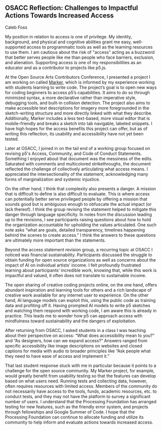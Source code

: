## OSACC Reflection: Challenges to Impactful Actions Towards Increased Access

Caleb Foss

My position in relation to access is one of privilege. My identity, background, and physical and cognitive abilities grant me easy, well-supported access to programmatic tools as well as the learning resources to use them. I am cautious about the risk of "access" acting as a buzzword that better serves people like me than people who face barriers, exclusion, and alienation. Supporting access is one of my responsibilities as an educator and as a contributor to projects like p5.js. 

At the Open Source Arts Contributors Conference, I presented a project I am working on called [Marker](https://github.com/calebfoss/p5-marker), which is informed by my experience working with students learning to write code. The project’s goal is to open new ways for coding beginners to access p5’s capabilities. It aims to do so through minimized syntax, a more declarative rather than imperative style, debugging tools, and built-in collision detection. The project also aims to make accessible text descriptions for imagery more foregrounded in the sketch-writing structure and more directly linked with what they describe. Additionally, Marker includes a less text-based, more visual editor that is mobile-friendly and breaks a sketch into tab navigable, labeled snippets. I have high hopes for the access benefits this project can offer, but as of writing this reflection, its usability and accessibility have not yet been tested.

Later at OSACC, I joined in on the tail end of a working group focused on revising p5's Access, Community, and Code of Conduct Statements. Something I enjoyed about that document was the messiness of the edits. Saturated with comments and multicolored strikethroughs, the document reflected the challenge of collectively articulating what access means. I appreciated the intersectionality of the statement, acknowledging many forms of marginalization and systemic injustice. 

On the other hand, I think that complexity also presents a danger. A mission that is difficult to define is also difficult to evaluate. This is where access can potentially better serve privileged people by offering a mission that sounds good but is ambiguous enough to obfuscate the actual impact (or lack thereof). I think the group revising the statement helped to mitigate this danger through language specificity. In notes from the discussion leading up to the revisions, I see participants raising questions about how to hold the organization accountable for upholding the values articulated. One such note asks “what are goals, detailed transparency, timelines happening behind the scenes to create access.” I think the answers to these questions are ultimately more important than the statements. 

Beyond the access statement revision group, a recurring topic at OSACC I noticed was financial sustainability. Participants discussed the struggle to obtain funding for open source organizations as well as concerns about the impact of AI on individual artists’ income. I felt profoundly frustrated learning about participants’ incredible work, knowing that, while this work is impactful and valued, it often does not translate to sustainable income. 

The open sharing of creative coding projects online, on the one hand, offers abundant inspiration and learning tools for others and a rich landscape of creative work available for any internet user to experience. On the other hand, AI language models can exploit this, using the public code as training data and profiting off it. Having prompted AI models to write p5 sketches and watching them respond with working code, I am aware this is already in practice. This leads me to wonder how p5 can approach access with mindfulness toward sustainability and the dangers of exploitation.

After returning from OSACC, I asked students in a class I was teaching about their perspective on access: “What does accessibility mean to you?” and “As designers, how can we expand access?” Answers ranged from specific accessibility like image descriptions on websites and closed captions for media with audio to broader principles like “Ask people what they need to have ease of access and implement it.”

That last student response stuck with me in particular because it points to a challenge for the open source community. My Marker project, for example, would greatly benefit from usability testing so that the features can develop based on what users need. Running tests and collecting data, however, often requires resources with limited access. Members of the community do not necessarily have access to the tools, funds, academic resources, etc. to conduct tests, and they may not have the platform to survey a significant number of users. I understand that the Processing Foundation has arranged testing for new features, such as the friendly error system, and projects through fellowships and Google Summer of Code. I hope that the Processing Foundation can continue to allocate funding and utilize its community to help inform and evaluate actions towards increased access.
